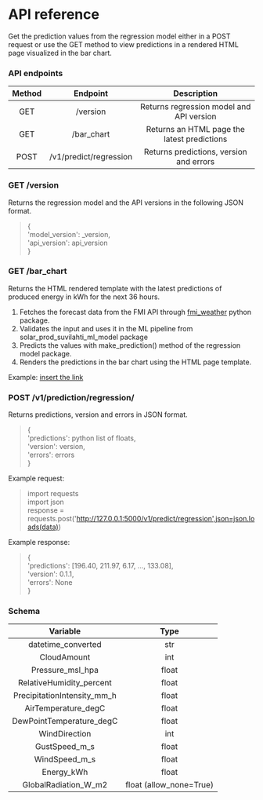 # API reference

Get the prediction values from the regression model either in a POST request or use the GET method to view predictions
in a rendered HTML page visualized in the bar chart.

<!-- 2. Endpoints and methods

  The endpoints indicate how you access the resource, while the method indicates the allowed interactions (such as GET, POST, or DELETE) with the resource.

3. Parameters

  Parameters are options you can pass with the endpoint (such as specifying the response format or the amount returned) to influence the response.

4. Request example

  The request example includes a sample request using the endpoint, showing some parameters configured.

5. Response example and schema

  The response example shows a sample response from the request example; the response schema defines all possible elements in the response. -->

### API endpoints

  | Method |        Endpoint        |                      Description                      |
  |:------:|:----------------------:|:-----------------------------------------------------:|
  |   GET  |        /version        |        Returns regression model and API version       |
  |   GET  |       /bar_chart       | Returns an HTML page the latest predictions  |
  |  POST  | /v1/predict/regression |        Returns predictions, version and errors        |

### GET /version
  Returns the regression model and the API versions in the following JSON format.

  > { \
  > 'model_version': _version, \
  >  'api_version': api_version \
  > }

### GET /bar_chart

  Returns the HTML rendered template with the latest predictions of produced energy in kWh for the next 36 hours.

  1. Fetches the forecast data from the FMI API through [fmi_weather](https://github.com/kipe/fmi) python package.
  2. Validates the input and uses it in the ML pipeline from solar_prod_suvilahti_ml_model package
  3. Predicts the values with make_prediction() method of the regression model package.
  4. Renders the predictions in the bar chart using the HTML page template.

  Example: [insert the link]()

### POST /v1/prediction/regression/

  Returns predictions, version and errors in JSON format.

  > { \
  > 'predictions': python list of floats, \
  >                'version': version, \
  >                    'errors': errors \
  >}

Example request:

> import requests \
> import json \
> response = requests.post('http://127.0.0.1:5000/v1/predict/regression',json=json.loads(data))

Example response:
> { \
> 'predictions': [196.40, 211.97, 6.17, ..., 133.08], \
>                'version': 0.1.1, \
>                    'errors': None \
>}

### Schema

|           Variable          |  Type |
|:---------------------------:|:-----:|
|      datetime_converted     |  str  |
|         CloudAmount         |  int  |
|       Pressure_msl_hpa      | float |
|   RelativeHumidity_percent  | float |
| PrecipitationIntensity_mm_h | float |
|     AirTemperature_degC     | float |
|   DewPointTemperature_degC  | float |
|        WindDirection        |  int  |
|        GustSpeed_m_s        | float |
|        WindSpeed_m_s        | float |
|          Energy_kWh         | float |
|     GlobalRadiation_W_m2    | float (allow_none=True) |
